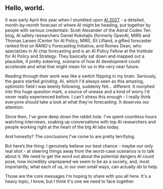 ## Hello, world.

It was early April this year when I stumbled upon [AI 2027](https://ai-2027.com/) - a detailed, month-by-month forecast of where AI might be heading, put together by people with serious credentials: Scott Alexander of the Astral Codex Ten blog, AI safety researchers Daniel Kokotajlo (formerly OpenAI, MIRI) and Thomas Larsen (Center for AI Policy, MIRI), Eli Lifland, a gifted forecaster ranked first on RAND's Forecasting Initiative, and Romeo Dean, who specializes in AI chip forecasting and is an AI Policy Fellow at the Institute for AI Policy and Strategy. They basically sat down and mapped out a plausible, if pretty sobering, scenario of how AI development could accelerate and what that might mean for us in the very near future.

Reading through their work was like a switch flipping in my brain. Seriously, the gears started *grinding*. AI, which I'd always seen as this amazing, optimistic field I was keenly following, suddenly felt... different. It morphed into this huge question mark, a source of unease and a kind of worry I'd never really experienced before. I can't stress this enough - I really think everyone should take a look at what they're forecasting. It deserves our attention.

Since then, I've gone deep down the rabbit hole. I've spent countless hours watching interviews, soaking up conversations with top AI researchers and people working right at the heart of the big AI labs today.

And honestly? The conclusions I've come to are pretty terrifying.

But here’s the thing: I genuinely believe our best chance - maybe our only real shot - at steering things away from the worst-case scenarios is to talk about it. We need to get the word out about the potential dangers AI could pose, how incredibly unprepared we seem to be as a society, and, most importantly, what each of us, in our own small ways, can actually *do* to help.

Those are the core messages I'm hoping to share with you all here. It's a heavy topic, I know, but I think it's one we need to face together.